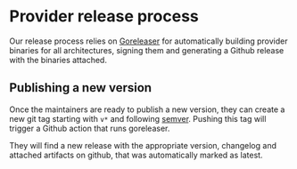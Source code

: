 # Provider release process

Our release process relies on [Goreleaser](https://goreleaser.com) for automatically building provider binaries for all architectures, signing them and generating a Github release with the binaries attached.

## Publishing a new version

Once the maintainers are ready to publish a new version, they can create a new git tag starting with `v*` and following [semver](https://semver.org). Pushing this tag will trigger a Github action that runs goreleaser.

They will find a new release with the appropriate version, changelog and attached artifacts on github, that was automatically marked as latest.
